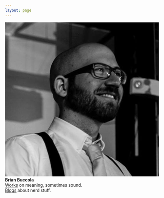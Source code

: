 ```yaml
---
layout: page
---
```

<div class="home">
<img class="img-circle" title="Brian" alt="Brian" src="/images/brian-tie.jpg"><br>
<strong>Brian Buccola</strong><br>
<a href="/work/">Works</a> on meaning, sometimes sound.<br>
<a href="/blog/">Blogs</a> about nerd stuff.
</div>
